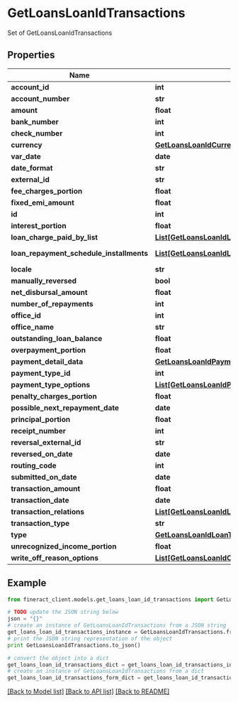 # GetLoansLoanIdTransactions

Set of GetLoansLoanIdTransactions

## Properties

Name | Type | Description | Notes
------------ | ------------- | ------------- | -------------
**account_id** | **int** |  | [optional] 
**account_number** | **str** |  | [optional] 
**amount** | **float** |  | [optional] 
**bank_number** | **int** |  | [optional] 
**check_number** | **int** |  | [optional] 
**currency** | [**GetLoansLoanIdCurrency**](GetLoansLoanIdCurrency.md) |  | [optional] 
**var_date** | **date** |  | [optional] 
**date_format** | **str** |  | [optional] 
**external_id** | **str** |  | [optional] 
**fee_charges_portion** | **float** |  | [optional] 
**fixed_emi_amount** | **float** |  | [optional] 
**id** | **int** |  | [optional] 
**interest_portion** | **float** |  | [optional] 
**loan_charge_paid_by_list** | [**List[GetLoansLoanIdLoanChargePaidByData]**](GetLoansLoanIdLoanChargePaidByData.md) | List of GetLoansLoanIdLoanChargePaidByData | [optional] 
**loan_repayment_schedule_installments** | [**List[GetLoansLoanIdLoanRepaymentScheduleInstallmentData]**](GetLoansLoanIdLoanRepaymentScheduleInstallmentData.md) | List of GetLoansLoanIdLoanRepaymentScheduleInstallmentData | [optional] 
**locale** | **str** |  | [optional] 
**manually_reversed** | **bool** |  | [optional] 
**net_disbursal_amount** | **float** |  | [optional] 
**number_of_repayments** | **int** |  | [optional] 
**office_id** | **int** |  | [optional] 
**office_name** | **str** |  | [optional] 
**outstanding_loan_balance** | **float** |  | [optional] 
**overpayment_portion** | **float** |  | [optional] 
**payment_detail_data** | [**GetLoansLoanIdPaymentDetailData**](GetLoansLoanIdPaymentDetailData.md) |  | [optional] 
**payment_type_id** | **int** |  | [optional] 
**payment_type_options** | [**List[GetLoansLoanIdPaymentType]**](GetLoansLoanIdPaymentType.md) | List of GetLoansLoanIdPaymentType | [optional] 
**penalty_charges_portion** | **float** |  | [optional] 
**possible_next_repayment_date** | **date** |  | [optional] 
**principal_portion** | **float** |  | [optional] 
**receipt_number** | **int** |  | [optional] 
**reversal_external_id** | **str** |  | [optional] 
**reversed_on_date** | **date** |  | [optional] 
**routing_code** | **int** |  | [optional] 
**submitted_on_date** | **date** |  | [optional] 
**transaction_amount** | **float** |  | [optional] 
**transaction_date** | **date** |  | [optional] 
**transaction_relations** | [**List[GetLoansLoanIdLoanTransactionRelation]**](GetLoansLoanIdLoanTransactionRelation.md) | List of GetLoansLoanIdLoanTransactionRelationData | [optional] 
**transaction_type** | **str** |  | [optional] 
**type** | [**GetLoansLoanIdLoanTransactionEnumData**](GetLoansLoanIdLoanTransactionEnumData.md) |  | [optional] 
**unrecognized_income_portion** | **float** |  | [optional] 
**write_off_reason_options** | [**List[GetLoansLoanIdCodeValueData]**](GetLoansLoanIdCodeValueData.md) | List of GetLoansLoanIdCodeValueData | [optional] 

## Example

```python
from fineract_client.models.get_loans_loan_id_transactions import GetLoansLoanIdTransactions

# TODO update the JSON string below
json = "{}"
# create an instance of GetLoansLoanIdTransactions from a JSON string
get_loans_loan_id_transactions_instance = GetLoansLoanIdTransactions.from_json(json)
# print the JSON string representation of the object
print GetLoansLoanIdTransactions.to_json()

# convert the object into a dict
get_loans_loan_id_transactions_dict = get_loans_loan_id_transactions_instance.to_dict()
# create an instance of GetLoansLoanIdTransactions from a dict
get_loans_loan_id_transactions_form_dict = get_loans_loan_id_transactions.from_dict(get_loans_loan_id_transactions_dict)
```
[[Back to Model list]](../README.md#documentation-for-models) [[Back to API list]](../README.md#documentation-for-api-endpoints) [[Back to README]](../README.md)


